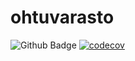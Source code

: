 # ohtuvarasto

![Github Badge](https://github.com/sofiak-hel/ohtuvarasto/workflows/CI/badge.svg)
[![codecov](https://codecov.io/github/sofiak-hel/ohtuvarasto/branch/main/graph/badge.svg?token=PIMYRADRNK)](https://codecov.io/github/sofiak-hel/ohtuvarasto)